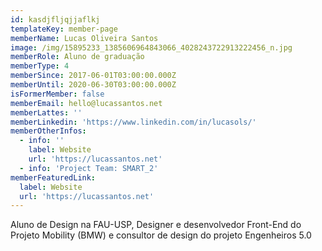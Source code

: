 ```yaml
---
id: kasdjfljqjjaflkj
templateKey: member-page
memberName: Lucas Oliveira Santos
image: /img/15895233_1385606964843066_4028243722913222456_n.jpg
memberRole: Aluno de graduação
memberType: 4
memberSince: 2017-06-01T03:00:00.000Z
memberUntil: 2020-06-30T03:00:00.000Z
isFormerMember: false
memberEmail: hello@lucassantos.net
memberLattes: ''
memberLinkedin: 'https://www.linkedin.com/in/lucasols/'
memberOtherInfos:
  - info: ''
    label: Website
    url: 'https://lucassantos.net'
  - info: 'Project Team: SMART_2'
memberFeaturedLink:
  label: Website
  url: 'https://lucassantos.net'
---
```

Aluno de Design na FAU-USP, Designer e desenvolvedor Front-End do Projeto Mobility (BMW) e consultor de design do projeto Engenheiros 5.0
